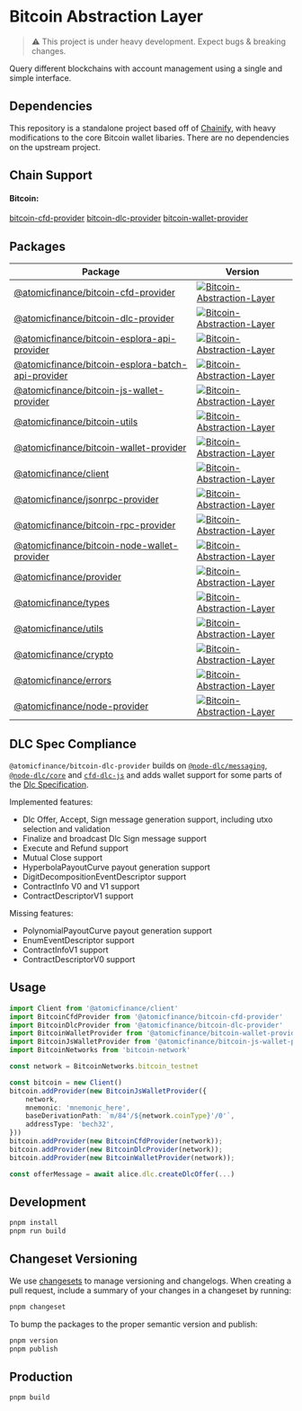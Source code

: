 # Bitcoin Abstraction Layer

> :warning: This project is under heavy development. Expect bugs & breaking changes.

Query different blockchains with account management using a single and simple interface.

## Dependencies

This repository is a standalone project based off of [Chainify](https://github.com/liquality/chainify), with heavy modifications to the core Bitcoin wallet libaries. There are no dependencies on the upstream project.

## Chain Support

#### Bitcoin:

[bitcoin-cfd-provider](./packages/bitcoin-cfd-provider)
[bitcoin-dlc-provider](./packages/bitcoin-dlc-provider)
[bitcoin-wallet-provider](./packages/bitcoin-wallet-provider)

## Packages

|Package|Version|
|---|---|
|[@atomicfinance/bitcoin-cfd-provider](./packages/bitcoin-cfd-provider)|[![Bitcoin-Abstraction-Layer](https://img.shields.io/npm/v/@atomicfinance/bitcoin-cfd-provider.svg)](https://npmjs.com/package/@atomicfinance/bitcoin-cfd-provider)|
|[@atomicfinance/bitcoin-dlc-provider](./packages/bitcoin-dlc-provider)|[![Bitcoin-Abstraction-Layer](https://img.shields.io/npm/v/@atomicfinance/bitcoin-dlc-provider.svg)](https://npmjs.com/package/@atomicfinance/bitcoin-dlc-provider)|
|[@atomicfinance/bitcoin-esplora-api-provider](./packages/bitcoin-esplora-api-provider)|[![Bitcoin-Abstraction-Layer](https://img.shields.io/npm/v/@atomicfinance/bitcoin-esplora-api-provider.svg)](https://npmjs.com/package/@atomicfinance/bitcoin-esplora-api-provider)
|[@atomicfinance/bitcoin-esplora-batch-api-provider](./packages/bitcoin-esplora-batch-api-provider)|[![Bitcoin-Abstraction-Layer](https://img.shields.io/npm/v/@atomicfinance/bitcoin-esplora-batch-api-provider.svg)](https://npmjs.com/package/@atomicfinance/bitcoin-esplora-batch-api-provider)
|[@atomicfinance/bitcoin-js-wallet-provider](./packages/bitcoin-js-wallet-provider)|[![Bitcoin-Abstraction-Layer](https://img.shields.io/npm/v/@atomicfinance/bitcoin-js-wallet-provider.svg)](https://npmjs.com/package/@atomicfinance/bitcoin-js-wallet-provider)
|[@atomicfinance/bitcoin-utils](./packages/bitcoin-utils)|[![Bitcoin-Abstraction-Layer](https://img.shields.io/npm/v/@atomicfinance/bitcoin-utils.svg)](https://npmjs.com/package/@atomicfinance/bitcoin-utils)
|[@atomicfinance/bitcoin-wallet-provider](./packages/bitcoin-wallet-provider)|[![Bitcoin-Abstraction-Layer](https://img.shields.io/npm/v/@atomicfinance/bitcoin-wallet-provider.svg)](https://npmjs.com/package/@atomicfinance/bitcoin-wallet-provider)|
|[@atomicfinance/client](./packages/client)|[![Bitcoin-Abstraction-Layer](https://img.shields.io/npm/v/@atomicfinance/client.svg)](https://npmjs.com/package/@atomicfinance/client)|
|[@atomicfinance/jsonrpc-provider](./packages/jsonrpc-provider)|[![Bitcoin-Abstraction-Layer](https://img.shields.io/npm/v/@atomicfinance/jsonrpc-provider.svg)](https://npmjs.com/package/@atomicfinance/jsonrpc-provider)|
|[@atomicfinance/bitcoin-rpc-provider](./packages/bitcoin-rpc-provider)|[![Bitcoin-Abstraction-Layer](https://img.shields.io/npm/v/@atomicfinance/bitcoin-rpc-provider.svg)](https://npmjs.com/package/@atomicfinance/bitcoin-rpc-provider)|
|[@atomicfinance/bitcoin-node-wallet-provider](./packages/bitcoin-node-wallet-provider)|[![Bitcoin-Abstraction-Layer](https://img.shields.io/npm/v/@atomicfinance/bitcoin-node-wallet-provider.svg)](https://npmjs.com/package/@atomicfinance/bitcoin-node-wallet-provider)|
|[@atomicfinance/provider](./packages/provider)|[![Bitcoin-Abstraction-Layer](https://img.shields.io/npm/v/@atomicfinance/provider.svg)](https://npmjs.com/package/@atomicfinance/provider)
|[@atomicfinance/types](./packages/types)|[![Bitcoin-Abstraction-Layer](https://img.shields.io/npm/v/@atomicfinance/types.svg)](https://npmjs.com/package/@atomicfinance/types)
|[@atomicfinance/utils](./packages/utils)|[![Bitcoin-Abstraction-Layer](https://img.shields.io/npm/v/@atomicfinance/utils.svg)](https://npmjs.com/package/@atomicfinance/utils)
|[@atomicfinance/crypto](./packages/crypto)|[![Bitcoin-Abstraction-Layer](https://img.shields.io/npm/v/@atomicfinance/crypto.svg)](https://npmjs.com/package/@atomicfinance/crypto)
|[@atomicfinance/errors](./packages/errors)|[![Bitcoin-Abstraction-Layer](https://img.shields.io/npm/v/@atomicfinance/errors.svg)](https://npmjs.com/package/@atomicfinance/errors)
|[@atomicfinance/node-provider](./packages/node-provider)|[![Bitcoin-Abstraction-Layer](https://img.shields.io/npm/v/@atomicfinance/node-provider.svg)](https://npmjs.com/package/@atomicfinance/node-provider)


## DLC Spec Compliance

`@atomicfinance/bitcoin-dlc-provider` builds on [`@node-dlc/messaging`](https://github.com/AtomicFinance/node-dlc), [`@node-dlc/core`](https://github.com/AtomicFinance/node-dlc) and [`cfd-dlc-js`](https://github.com/p2pderivatives/cfd-dlc-js/) and adds wallet support for some parts of the [Dlc Specification](https://github.com/discreetlogcontracts/dlcspecs).

Implemented features:
- Dlc Offer, Accept, Sign message generation support, including utxo selection and validation
- Finalize and broadcast Dlc Sign message support
- Execute and Refund support
- Mutual Close support
- HyperbolaPayoutCurve payout generation support
- DigitDecompositionEventDescriptor support
- ContractInfo V0 and V1 support
- ContractDescriptorV1 support

Missing features:
- PolynomialPayoutCurve payout generation support
- EnumEventDescriptor support
- ContractInfoV1 support
- ContractDescriptorV0 support

## Usage

```typescript
import Client from '@atomicfinance/client'
import BitcoinCfdProvider from '@atomicfinance/bitcoin-cfd-provider'
import BitcoinDlcProvider from '@atomicfinance/bitcoin-dlc-provider'
import BitcoinWalletProvider from '@atomicfinance/bitcoin-wallet-provider'
import BitcoinJsWalletProvider from '@atomicfinance/bitcoin-js-wallet-provider'
import BitcoinNetworks from 'bitcoin-network'

const network = BitcoinNetworks.bitcoin_testnet

const bitcoin = new Client()
bitcoin.addProvider(new BitcoinJsWalletProvider({
	network,
	mnemonic: 'mnemonic_here',
	baseDerivationPath: `m/84'/${network.coinType}'/0'`,
	addressType: 'bech32',
}))
bitcoin.addProvider(new BitcoinCfdProvider(network));
bitcoin.addProvider(new BitcoinDlcProvider(network));
bitcoin.addProvider(new BitcoinWalletProvider(network));

const offerMessage = await alice.dlc.createDlcOffer(...)
```

## Development

```bash
pnpm install
pnpm run build
```

## Changeset Versioning

We use [changesets](https://github.com/changesets/changesets) to manage versioning and changelogs. When creating a pull request, include a summary of your changes in a changeset by running:

```bash
pnpm changeset
```

To bump the packages to the proper semantic version and publish:

```bash
pnpm version
pnpm publish
```

## Production

```bash
pnpm build
```
